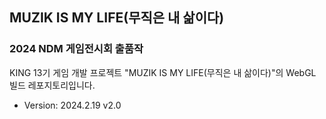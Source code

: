 ## MUZIK IS MY LIFE(무직은 내 삶이다)
### 2024 NDM 게임전시회 출품작
KING 13기 게임 개발 프로젝트 "MUZIK IS MY LIFE(무직은 내 삶이다)"의 WebGL 빌드 레포지토리입니다.
* Version: 2024.2.19 v2.0
